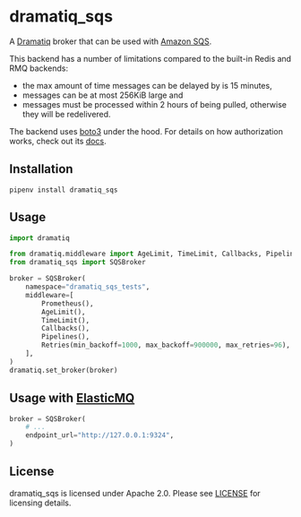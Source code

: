 # dramatiq_sqs

A [Dramatiq] broker that can be used with [Amazon SQS].

This backend has a number of limitations compared to the built-in
Redis and RMQ backends:

* the max amount of time messages can be delayed by is 15 minutes,
* messages can be at most 256KiB large and
* messages must be processed within 2 hours of being pulled, otherwise
  they will be redelivered.

The backend uses [boto3] under the hood.  For details on how
authorization works, check out its [docs].


## Installation

    pipenv install dramatiq_sqs


## Usage

``` python
import dramatiq

from dramatiq.middleware import AgeLimit, TimeLimit, Callbacks, Pipelines, Prometheus, Retries
from dramatiq_sqs import SQSBroker

broker = SQSBroker(
    namespace="dramatiq_sqs_tests",
    middleware=[
        Prometheus(),
        AgeLimit(),
        TimeLimit(),
        Callbacks(),
        Pipelines(),
        Retries(min_backoff=1000, max_backoff=900000, max_retries=96),
    ],
)
dramatiq.set_broker(broker)
```


## Usage with [ElasticMQ]

``` python
broker = SQSBroker(
    # ...
    endpoint_url="http://127.0.0.1:9324",
)
```


## License

dramatiq_sqs is licensed under Apache 2.0.  Please see
[LICENSE] for licensing details.


[Dramatiq]: https://dramatiq.io
[Amazon SQS]: https://aws.amazon.com/sqs/
[boto3]: https://boto3.readthedocs.io/en/latest/
[docs]: https://boto3.readthedocs.io/en/latest/guide/quickstart.html#configuration
[LICENSE]: https://github.com/Bogdanp/dramatiq_sqs/blob/master/LICENSE
[ElasticMQ]: https://github.com/adamw/elasticmq
